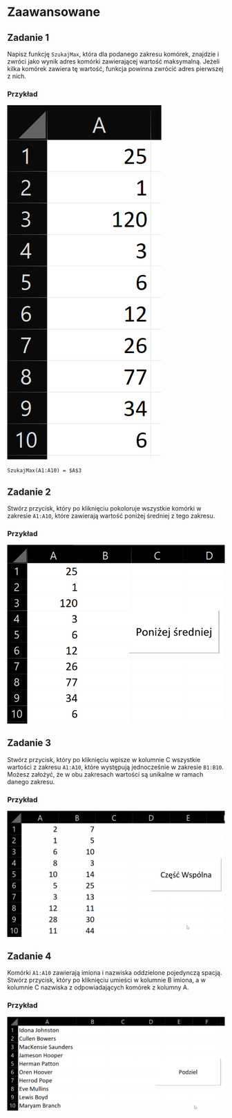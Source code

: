 # Zaawansowane

## Zadanie 1

Napisz funkcję `SzukajMax`, która dla podanego zakresu komórek, znajdzie i zwróci jako wynik adres komórki zawierającej wartość maksymalną. Jeżeli kilka komórek zawiera tę wartość, funkcja powinna zwrócić adres pierwszej z nich.

### Przykład

![Przykładowe dane](../../../../.gitbook/assets/vba/advanced-ex-1.png)

```
SzukajMax(A1:A10) = $A$3
```

## Zadanie 2

Stwórz przycisk, który po kliknięciu pokoloruje wszystkie komórki w zakresie `A1:A10`, które zawierają wartość poniżej średniej z tego zakresu.

### Przykład

![Przykład](../../../../.gitbook/assets/vba/advanced-ex-2.gif)

## Zadanie 3

Stwórz przycisk, który po kliknięciu wpisze w kolumnie C wszystkie wartości z zakresu `A1:A10`, które występują jednocześnie w zakresie `B1:B10`. Możesz założyć, że w obu zakresach wartości są unikalne w ramach danego zakresu.

### Przykład

![Przykład](../../../../.gitbook/assets/vba/advanced-ex-3.gif)

## Zadanie 4

Komórki `A1:A10` zawierają imiona i nazwiska oddzielone pojedynczą spacją. Stwórz przycisk, który po kliknięciu umieści w kolumnie B imiona, a w kolumnie C nazwiska z odpowiadających komórek z kolumny A.

### Przykład

![Przykład](../../../../.gitbook/assets/vba/advanced-ex-4.gif)
